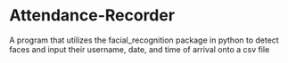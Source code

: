 # Attendance-Recorder
A program that utilizes the facial_recognition package in python to detect faces and input their username, date, and time of arrival onto a csv file
